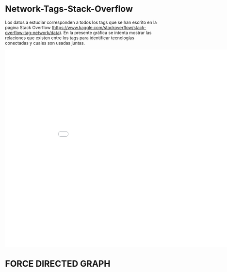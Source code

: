 # Network-Tags-Stack-Overflow

Los datos a estudiar corresponden a todos los tags que se han escrito en la página Stack Overflow (https://www.kaggle.com/stackoverflow/stack-overflow-tag-network/data). En la presente gráfica se intenta mostrar las relaciones que existen entre los tags para identificar tecnologías conectadas y cuales son usadas juntas.

<Embed src = "grafica1.html" width = "950" height = "650">

# FORCE DIRECTED GRAPH
